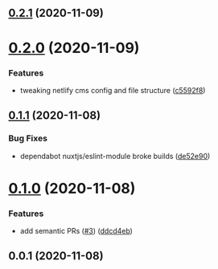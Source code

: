 ## [0.2.1](https://github.com/lukeocodes/nuxt-starter-netlify-cms/compare/0.2.0...0.2.1) (2020-11-09)

# [0.2.0](https://github.com/lukeocodes/nuxt-starter-netlify-cms/compare/0.1.1...0.2.0) (2020-11-09)


### Features

* tweaking netlify cms config and file structure ([c5592f8](https://github.com/lukeocodes/nuxt-starter-netlify-cms/commit/c5592f8f1a5ca9c1e4add983fd8ace6efe366e96))

## [0.1.1](https://github.com/lukeocodes/nuxt-starter-netlify-cms/compare/0.1.0...0.1.1) (2020-11-08)


### Bug Fixes

* dependabot nuxtjs/eslint-module broke builds ([de52e90](https://github.com/lukeocodes/nuxt-starter-netlify-cms/commit/de52e905831fa5661b3ea1c9ac8d3c10527066e2))

# [0.1.0](https://github.com/lukeocodes/nuxt-starter-netlify-cms/compare/0.0.1...0.1.0) (2020-11-08)


### Features

* add semantic PRs ([#3](https://github.com/lukeocodes/nuxt-starter-netlify-cms/issues/3)) ([ddcd4eb](https://github.com/lukeocodes/nuxt-starter-netlify-cms/commit/ddcd4eb8177a410184aa9289746f99cbfcc5371a))

## 0.0.1 (2020-11-08)

